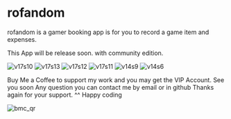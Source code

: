 # rofandom
rofandom is a gamer booking app is for you to record a game item and expenses.

This App will be release soon. with community edition.


![v17s10](https://github.com/icebreakero/rofandom/assets/143504409/b44f4768-b9f6-480b-bf0b-287a85bc06e8)
![v17s13](https://github.com/icebreakero/rofandom/assets/143504409/8b05c4f6-14fd-4554-9d2b-bf574210419f)
![v17s12](https://github.com/icebreakero/rofandom/assets/143504409/5af50a81-12ba-4997-b937-086bec16ac63)
![v17s11](https://github.com/icebreakero/rofandom/assets/143504409/28f79d52-947c-4369-bc67-148892a45e31)
![v14s9](https://github.com/icebreakero/rofandom/assets/143504409/66a2026d-94e2-40ab-be8a-c385f584610d)
![v14s6](https://github.com/icebreakero/rofandom/assets/143504409/0c6673da-23e8-4114-ba2e-9ab02429e239)


Buy Me a Coffee to support my work and you may get the VIP Account.
See you soon
Any question you can contact me by email or in github
Thanks again for your support. ^^ Happy coding

![bmc_qr](https://github.com/icebreakero/rofandom/assets/143504409/9be9e616-8adc-41ba-8447-f09f23b8fb99)
